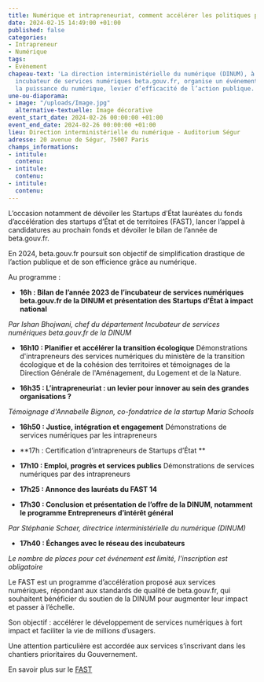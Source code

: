 ```yaml
---
title: Numérique et intrapreneuriat, comment accélérer les politiques publiques ?
date: 2024-02-15 14:49:00 +01:00
published: false
categories:
- Intrapreneur
- Numérique
tags:
- Évènement
chapeau-text: 'La direction interministérielle du numérique (DINUM), à travers son
  incubateur de services numériques beta.gouv.fr, organise un événement portant sur
  la puissance du numérique, levier d’efficacité de l’action publique. '
une-ou-diaporama:
- image: "/uploads/Image.jpg"
  alternative-textuelle: Image décorative
event_start_date: 2024-02-26 00:00:00 +01:00
event_end_date: 2024-02-26 00:00:00 +01:00
lieu: Direction interministérielle du numérique - Auditorium Ségur
adresse: 20 avenue de Ségur, 75007 Paris
champs_informations:
- intitule: 
  contenu: 
- intitule: 
  contenu: 
- intitule: 
  contenu: 
---
```


L’occasion notamment de dévoiler les Startups d’État lauréates du fonds d’accélération des startups d’État et de territoires (FAST), lancer l’appel à candidatures au prochain fonds et dévoiler le bilan de l’année de beta.gouv.fr. 

En 2024, beta.gouv.fr poursuit son objectif de simplification drastique de l’action publique et de son efficience grâce au numérique. 

Au programme :

* **16h : Bilan de l’année 2023 de l’incubateur de services numériques beta.gouv.fr de la DINUM et présentation des Startups d’État à impact national**

*Par Ishan Bhojwani, chef du département Incubateur de services numériques beta.gouv.fr de la DINUM*

* **16h10 : Planifier et accélérer la transition écologique**
Démonstrations d'intrapreneurs des services numériques du ministère de la transition écologique et de la cohésion des territoires et témoignages de la Direction Générale de l'Aménagement, du Logement et de la Nature. 

* **16h35 : L’intrapreneuriat : un levier pour innover au sein des grandes organisations ?**

*Témoignage d'Annabelle Bignon, co-fondatrice de la startup Maria Schools*

* **16h50 : Justice, intégration et engagement**
Démonstrations de services numériques par les intrapreneurs

* **17h : Certification d’intrapreneurs de Startups d’État
** 

* **17h10 : Emploi, progrès et services publics**
Démonstrations de services numériques par des intrapreneurs 

* **17h25 : Annonce des lauréats du FAST 14**

* **17h30 : Conclusion et présentation de l’offre de la DINUM, notamment le programme Entrepreneurs d’intérêt général**

*Par Stéphanie Schaer, directrice interministérielle du numérique (DINUM)*

* **17h40 : Échanges avec le réseau des incubateurs** 

*Le nombre de places pour cet événement est limité, l'inscription est obligatoire* 

Le FAST est un programme d’accélération proposé aux services numériques, répondant aux standards de qualité de beta.gouv.fr, qui souhaitent bénéficier du soutien de la DINUM pour augmenter leur impact et passer à l’échelle.

Son objectif : accélérer le développement de services numériques à fort impact et faciliter la vie de millions d’usagers. 

Une attention particulière est accordée aux services s’inscrivant dans les chantiers prioritaires du Gouvernement. 

En savoir plus sur le [FAST](https://beta.gouv.fr/fast)